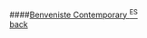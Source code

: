 ####[Benveniste Contemporary <sup>ES</sup>](http://www.benveniste.com)
<br />
<a href="" class="back">back</a>